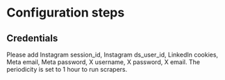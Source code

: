 # Configuration steps

## Credentials

Please add Instagram session_id, Instagram ds_user_id, LinkedIn cookies, Meta email, Meta password, X username, X password, X email.
The periodicity is set to 1 hour to run scrapers.
